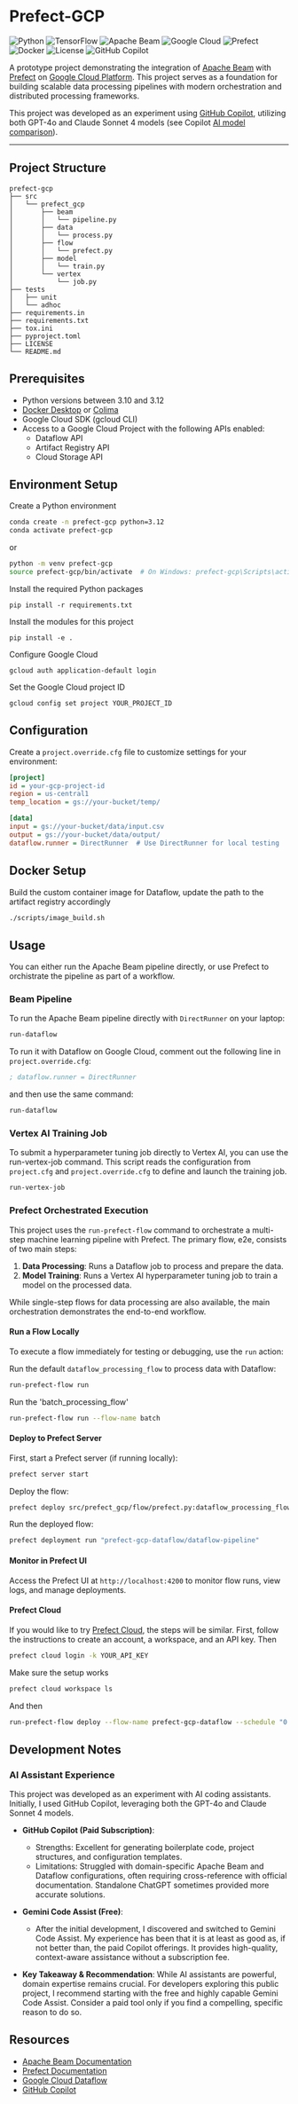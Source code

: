 # Prefect-GCP

![Python](https://img.shields.io/badge/python-3.10%2B-blue)
![TensorFlow](https://img.shields.io/badge/TensorFlow-2.17.1-FF6F00?logo=tensorflow)
![Apache Beam](https://img.shields.io/badge/Apache%20Beam-2.x-orange)
![Google Cloud](https://img.shields.io/badge/Google%20Cloud-Dataflow-blue)
![Prefect](https://img.shields.io/badge/Prefect-3.x-purple)
![Docker](https://img.shields.io/badge/Docker-supported-blue)
![License](https://img.shields.io/badge/license-MIT-green)
![GitHub Copilot](https://img.shields.io/badge/Built%20with-GitHub%20Copilot-brightgreen)

A prototype project demonstrating the integration of [Apache Beam](https://beam.apache.org/get-started/quickstart/python/) with [Prefect](https://docs.prefect.io/v3/get-started) on [Google Cloud Platform](https://console.cloud.google.com/). This project serves as a foundation for building scalable data processing pipelines with modern orchestration and distributed processing frameworks.

This project was developed as an experiment using [GitHub Copilot](https://github.com/features/copilot), utilizing both GPT-4o and Claude Sonnet 4 models (see Copilot [AI model comparison](https://docs.github.com/en/copilot/reference/ai-models/model-comparison)).

---

## Project Structure
```
prefect-gcp
├── src
│   └── prefect_gcp
│       ├── beam
│       │   └── pipeline.py
│       ├── data
│       │   └── process.py
│       ├── flow
│       │   └── prefect.py
│       ├── model
│       │   └── train.py
│       └── vertex
│           └── job.py
├── tests
│   ├── unit
│   └── adhoc
├── requirements.in
├── requirements.txt
├── tox.ini
├── pyproject.toml
├── LICENSE
└── README.md
```

## Prerequisites

- Python versions between 3.10 and 3.12
- [Docker Desktop](https://docs.docker.com/desktop/) or [Colima](https://github.com/abiosoft/colima)
- Google Cloud SDK (gcloud CLI)
- Access to a Google Cloud Project with the following APIs enabled:
  - Dataflow API
  - Artifact Registry API
  - Cloud Storage API

## Environment Setup

Create a Python environment
```bash
conda create -n prefect-gcp python=3.12
conda activate prefect-gcp
```

or
```bash
python -m venv prefect-gcp
source prefect-gcp/bin/activate  # On Windows: prefect-gcp\Scripts\activate
```

Install the required Python packages
```
pip install -r requirements.txt
```

Install the modules for this project
```
pip install -e .
```

Configure Google Cloud
```
gcloud auth application-default login
```

Set the Google Cloud project ID
```
gcloud config set project YOUR_PROJECT_ID
```

## Configuration
Create a `project.override.cfg` file to customize settings for your environment:

```ini
[project]
id = your-gcp-project-id
region = us-central1
temp_location = gs://your-bucket/temp/

[data]
input = gs://your-bucket/data/input.csv
output = gs://your-bucket/data/output/
dataflow.runner = DirectRunner  # Use DirectRunner for local testing
```

## Docker Setup
Build the custom container image for Dataflow, update the path to the artifact registry accordingly
```bash
./scripts/image_build.sh
```

## Usage

You can either run the Apache Beam pipeline directly, or use Prefect to orchistrate the pipeline as part of a workflow.

### Beam Pipeline
To run the Apache Beam pipeline directly with `DirectRunner` on your laptop:
```bash
run-dataflow
```

To run it with Dataflow on Google Cloud, comment out the following line in `project.override.cfg`:
```ini
; dataflow.runner = DirectRunner
```
and then use the same command:
```bash
run-dataflow
```

### Vertex AI Training Job
To submit a hyperparameter tuning job directly to Vertex AI, you can use the run-vertex-job command. This script reads the configuration from `project.cfg` and `project.override.cfg` to define and launch the training job.
```bash
run-vertex-job
```

### Prefect Orchestrated Execution
This project uses the `run-prefect-flow` command to orchestrate a multi-step machine learning pipeline with Prefect. The primary flow, e2e, consists of two main steps:

1. **Data Processing**: Runs a Dataflow job to process and prepare the data.
1. **Model Training**: Runs a Vertex AI hyperparameter tuning job to train a model on the processed data.

While single-step flows for data processing are also available, the main orchestration demonstrates the end-to-end workflow.

#### Run a Flow Locally
To execute a flow immediately for testing or debugging, use the `run` action:

Run the default `dataflow_processing_flow` to process data with Dataflow:
```bash
run-prefect-flow run
```

Run the 'batch_processing_flow'
```bash
run-prefect-flow run --flow-name batch
```

#### Deploy to Prefect Server
First, start a Prefect server (if running locally):
```bash
prefect server start
```

Deploy the flow:
```bash
prefect deploy src/prefect_gcp/flow/prefect.py:dataflow_processing_flow --name "dataflow-pipeline"
```

Run the deployed flow:
```bash
prefect deployment run "prefect-gcp-dataflow/dataflow-pipeline"
```

#### Monitor in Prefect UI
Access the Prefect UI at `http://localhost:4200` to monitor flow runs, view logs, and manage deployments.

#### Prefect Cloud
If you would like to try [Prefect Cloud](https://app.prefect.cloud/account/), the steps will be similar. First, follow the instructions to create an account, a workspace, and an API key. Then

```bash
prefect cloud login -k YOUR_API_KEY
```

Make sure the setup works
```bash
prefect cloud workspace ls
```

And then
```bash
run-prefect-flow deploy --flow-name prefect-gcp-dataflow --schedule "0 5 * * *"
```

## Development Notes
### AI Assistant Experience
This project was developed as an experiment with AI coding assistants. Initially, I used GitHub Copilot, leveraging both the GPT-4o and Claude Sonnet 4 models.

* **GitHub Copilot (Paid Subscription)**:
  * Strengths: Excellent for generating boilerplate code, project structures, and configuration templates.
  * Limitations: Struggled with domain-specific Apache Beam and Dataflow configurations, often requiring cross-reference with official documentation. Standalone ChatGPT sometimes provided more accurate solutions.

* **Gemini Code Assist (Free)**:
  * After the initial development, I discovered and switched to Gemini Code Assist. My experience has been that it is at least as good as, if not better than, the paid Copilot offerings. It provides high-quality, context-aware assistance without a subscription fee.

* **Key Takeaway & Recommendation**: While AI assistants are powerful, domain expertise remains crucial. For developers exploring this public project, I recommend starting with the free and highly capable Gemini Code Assist. Consider a paid tool only if you find a compelling, specific reason to do so.

## Resources
* [Apache Beam Documentation](https://beam.apache.org/documentation/)
* [Prefect Documentation](https://docs.prefect.io/)
* [Google Cloud Dataflow](https://cloud.google.com/dataflow/docs)
* [GitHub Copilot](https://github.com/features/copilot)
